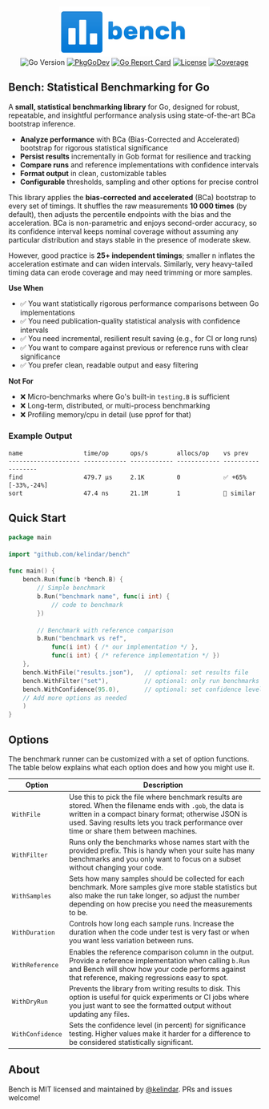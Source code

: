 <p align="center">
<img width="300" height="100" src=".github/logo.png" border="0" alt="kelindar/bench">
<br>
<img src="https://img.shields.io/github/go-mod/go-version/kelindar/bench" alt="Go Version">
<a href="https://pkg.go.dev/github.com/kelindar/bench"><img src="https://pkg.go.dev/badge/github.com/kelindar/bench" alt="PkgGoDev"></a>
<a href="https://goreportcard.com/report/github.com/kelindar/bench"><img src="https://goreportcard.com/badge/github.com/kelindar/bench" alt="Go Report Card"></a>
<a href="https://opensource.org/licenses/MIT"><img src="https://img.shields.io/badge/License-MIT-blue.svg" alt="License"></a>
<a href="https://coveralls.io/github/kelindar/bench"><img src="https://coveralls.io/repos/github/kelindar/bench/badge.svg" alt="Coverage"></a>
</p>

## Bench: Statistical Benchmarking for Go

A **small, statistical benchmarking library** for Go, designed for robust, repeatable, and insightful performance analysis using state-of-the-art BCa bootstrap inference. 

- **Analyze performance** with BCa (Bias-Corrected and Accelerated) bootstrap for rigorous statistical significance
- **Persist results** incrementally in Gob format for resilience and tracking
- **Compare runs** and reference implementations with confidence intervals
- **Format output** in clean, customizable tables
- **Configurable** thresholds, sampling and other options for precise control

This library applies the **bias-corrected and accelerated** (BCa) bootstrap to every set of timings. It shuffles the raw measurements **10 000 times** (by default), then adjusts the percentile endpoints with the bias and the acceleration. BCa is non-parametric and enjoys second-order accuracy, so its confidence interval keeps nominal coverage without assuming any particular distribution and stays stable in the presence of moderate skew. 

However, good practice is **25+ independent timings**; smaller n inflates the acceleration estimate and can widen intervals. Similarly, very heavy-tailed timing data can erode coverage and may need trimming or more samples.


**Use When**

* ✅ You want statistically rigorous performance comparisons between Go implementations
* ✅ You need publication-quality statistical analysis with confidence intervals
* ✅ You need incremental, resilient result saving (e.g., for CI or long runs)
* ✅ You want to compare against previous or reference runs with clear significance
* ✅ You prefer clean, readable output and easy filtering

**Not For**

* ❌ Micro-benchmarks where Go's built-in `testing.B` is sufficient
* ❌ Long-term, distributed, or multi-process benchmarking
* ❌ Profiling memory/cpu in detail (use pprof for that)

### Example Output

```
name                 time/op      ops/s        allocs/op    vs prev             
-------------------- ------------ ------------ ------------ ------------------ 
find                 479.7 µs     2.1K         0            ✅ +65% [-33%,-24%]
sort                 47.4 ns      21.1M        1            🟰 similar
```

## Quick Start

```go
package main

import "github.com/kelindar/bench"

func main() {
    bench.Run(func(b *bench.B) {
        // Simple benchmark
        b.Run("benchmark name", func(i int) {
            // code to benchmark
        })

        // Benchmark with reference comparison
        b.Run("benchmark vs ref",
            func(i int) { /* our implementation */ },
            func(i int) { /* reference implementation */ })
    },
    bench.WithFile("results.json"),   // optional: set results file
    bench.WithFilter("set"),          // optional: only run benchmarks starting with "set"
    bench.WithConfidence(95.0),       // optional: set confidence level (default 99.9%)
    // Add more options as needed
    )
}
```

## Options

The benchmark runner can be customized with a set of option functions. The table below explains what each option does and how you might use it.

| Option | Description |
|--------|-------------|
| `WithFile` | Use this to pick the file where benchmark results are stored. When the filename ends with `.gob`, the data is written in a compact binary format; otherwise JSON is used. Saving results lets you track performance over time or share them between machines. |
| `WithFilter` | Runs only the benchmarks whose names start with the provided prefix. This is handy when your suite has many benchmarks and you only want to focus on a subset without changing your code. |
| `WithSamples` | Sets how many samples should be collected for each benchmark. More samples give more stable statistics but also make the run take longer, so adjust the number depending on how precise you need the measurements to be. |
| `WithDuration` | Controls how long each sample runs. Increase the duration when the code under test is very fast or when you want less variation between runs. |
| `WithReference` | Enables the reference comparison column in the output. Provide a reference implementation when calling `b.Run` and Bench will show how your code performs against that reference, making regressions easy to spot. |
| `WithDryRun` | Prevents the library from writing results to disk. This option is useful for quick experiments or CI jobs where you just want to see the formatted output without updating any files. |
| `WithConfidence` | Sets the confidence level (in percent) for significance testing. Higher values make it harder for a difference to be considered statistically significant. |

## About

Bench is MIT licensed and maintained by [@kelindar](https://github.com/kelindar). PRs and issues welcome! 
